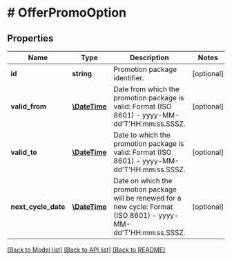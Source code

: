 # # OfferPromoOption

## Properties

Name | Type | Description | Notes
------------ | ------------- | ------------- | -------------
**id** | **string** | Promotion package identifier. | [optional]
**valid_from** | [**\DateTime**](\DateTime.md) | Date from which the promotion package is valid: Format (ISO 8601) - yyyy-MM-dd&#39;T&#39;HH:mm:ss.SSSZ. | [optional]
**valid_to** | [**\DateTime**](\DateTime.md) | Date to which the promotion package is valid: Format (ISO 8601) - yyyy-MM-dd&#39;T&#39;HH:mm:ss.SSSZ. | [optional]
**next_cycle_date** | [**\DateTime**](\DateTime.md) | Date on which the promotion package will be renewed for a new cycle: Format (ISO 8601) - yyyy-MM-dd&#39;T&#39;HH:mm:ss.SSSZ. | [optional]

[[Back to Model list]](../../README.md#models) [[Back to API list]](../../README.md#endpoints) [[Back to README]](../../README.md)

